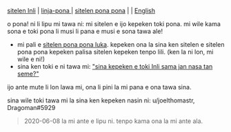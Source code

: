[sitelen Inli](https://joelthomastr.github.io/tokipona) | [<span class="lp">linja-pona </span>](https://joelthomastr.github.io/tokipona/READMElp) | [<span class="spp">sitelen pona pona</span>](https://joelthomastr.github.io/tokipona/READMEspp) | [<i class="twa twa-framed-picture"></i><i class="twa twa-red-heart"></i>](https://joelthomastr.github.io/tokipona/READMEse) | [English](https://joelthomastr.github.io/tokipona/READMEen)

o pona! ni li lipu mi tawa ni: mi sitelen e ijo kepeken toki pona. mi wile kama sona e toki pona li musi li pana e musi e sona tawa ale!

- mi pali e [sitelen pona pona luka](https://joelthomastr.github.io/tokipona/sitelen-pona-pona-luka_si). kepeken ona la sina ken sitelen e sitelen pona pona kepeken palisa sitelen kepeken tenpo lili. (ken la ni lon, mi wile e ni!)
- sina ken toki e ni tawa mi: ["sina kepeken e toki Inli sama jan nasa tan seme?"](https://joelthomastr.github.io/tokipona/kepeken-pi-toki-inli_si)

ijo ante mute li lon lawa mi, ona li pini la mi pana e ona tawa sina.

sina wile toki tawa mi la sina ken kepeken nasin ni:
u/joelthomastr, Dragoman#5929

> 2020-06-08 la mi ante e lipu ni. tenpo kama ona la mi ante ala.

<!-- LikeBtn.com BEGIN -->
<span class="likebtn-wrapper" data-theme="gray" data-i18n_like="pona" data-identifier="READMEsi" data-share_size="large" data-i18n_dislike="ni li ike tawa mi" data-i18n_like_tooltip="ni li pona tawa mi" data-i18n_dislike_tooltip="ni li ike tawa mi" data-i18n_unlike_tooltip="ni li pona ala tawa mi" data-i18n_undislike_tooltip="ni li ike ala tawa mi" data-i18n_share_text="o pana e lipu ni tawa jan ante!" data-i18n_popup_close="o weka" data-i18n_popup_text="o pona!"></span>
<script>(function(d,e,s){if(d.getElementById("likebtn_wjs"))return;a=d.createElement(e);m=d.getElementsByTagName(e)[0];a.async=1;a.id="likebtn_wjs";a.src=s;m.parentNode.insertBefore(a, m)})(document,"script","//w.likebtn.com/js/w/widget.js");</script>
<!-- LikeBtn.com END -->
